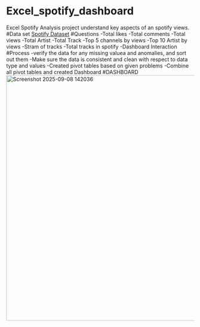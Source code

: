# Excel_spotify_dashboard
Excel Spotify  Analysis project understand key aspects of an spotify views. 
#Data set
<a href = https://github.com/ABHI91827/Excel_spotify_dashboard/blob/main/Spotify%20Youtube%20Dataset.xlsx>Spotify Dataset</a>
#Questions
-Total likes
-Total comments
-Total views
-Total Artist
-Total Track
-Top 5 channels by views
-Top 10 Artist by views
-Stram of tracks
-Total tracks in spotify
-Dashboard Interaction  <a href =https://github.com/ABHI91827/Excel_spotify_dashboard/blob/main/Screenshot%202025-09-08%20142036.png></a>
 #Process
 -verify the data for any missing valuea and anomalies, and sort out them
 -Make sure the data is consistent and clean with respect to data type and values
 -Created pivot tables based on given problems
 -Combine all pivot tables and created Dashboard 
 #DASHBOARD
 <img width="1093" height="657" alt="Screenshot 2025-09-08 142036" src="https://github.com/user-attachments/assets/80acf2b1-868f-4b14-bc9a-3b985da0ec5e" />

